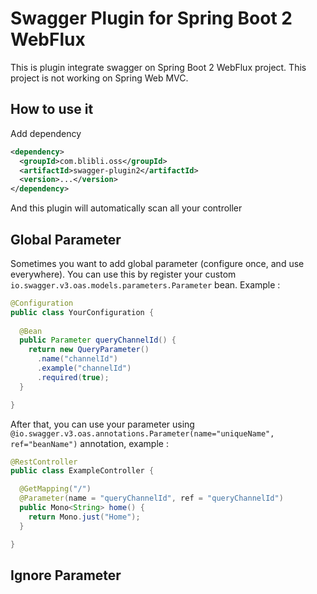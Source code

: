 # Swagger Plugin for Spring Boot 2 WebFlux

This is plugin integrate swagger on Spring Boot 2 WebFlux project. This project is not working on Spring Web MVC. 

## How to use it

Add dependency

```xml
<dependency>
  <groupId>com.blibli.oss</groupId>
  <artifactId>swagger-plugin2</artifactId>
  <version>...</version>
</dependency>
```

And this plugin will automatically scan all your controller

## Global Parameter

Sometimes you want to add global parameter (configure once, and use everywhere). You can use this by register your custom `io.swagger.v3.oas.models.parameters.Parameter` bean. Example :

```java
@Configuration
public class YourConfiguration {
  
  @Bean
  public Parameter queryChannelId() {
    return new QueryParameter()
      .name("channelId")
      .example("channelId")
      .required(true);
  }

} 
```

After that, you can use your parameter using `@io.swagger.v3.oas.annotations.Parameter(name="uniqueName", ref="beanName")` annotation, example :

```java
@RestController
public class ExampleController {

  @GetMapping("/")
  @Parameter(name = "queryChannelId", ref = "queryChannelId")
  public Mono<String> home() {
    return Mono.just("Home");
  }

}
```   

## Ignore Parameter